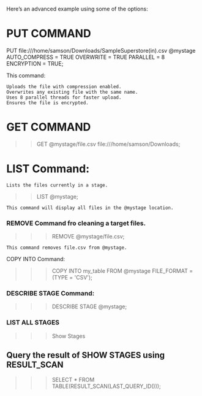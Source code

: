Here’s an advanced example using some of the options:

# PUT COMMAND 

PUT file:///home/samson/Downloads/SampleSuperstore(in).csv @mystage
AUTO_COMPRESS = TRUE
OVERWRITE = TRUE
PARALLEL = 8
ENCRYPTION = TRUE;

This command:

    Uploads the file with compression enabled.
    Overwrites any existing file with the same name.
    Uses 8 parallel threads for faster upload.
    Ensures the file is encrypted.

# GET COMMAND
>> GET @mystage/file.csv file:///home/samson/Downloads;

# LIST Command:

    Lists the files currently in a stage.
 >> LIST @mystage;

    This command will display all files in the @mystage location.

### REMOVE Command fro cleaning a target files.

>>> REMOVE @mystage/file.csv;

    This command removes file.csv from @mystage.

COPY INTO Command:
>>> COPY INTO my_table FROM @mystage FILE_FORMAT = (TYPE = 'CSV');

### DESCRIBE STAGE Command:

>>> DESCRIBE STAGE @mystage;

###  LIST ALL STAGES

 >>> Show Stages


## Query the result of SHOW STAGES using RESULT_SCAN

>>> SELECT * FROM TABLE(RESULT_SCAN(LAST_QUERY_ID()));

